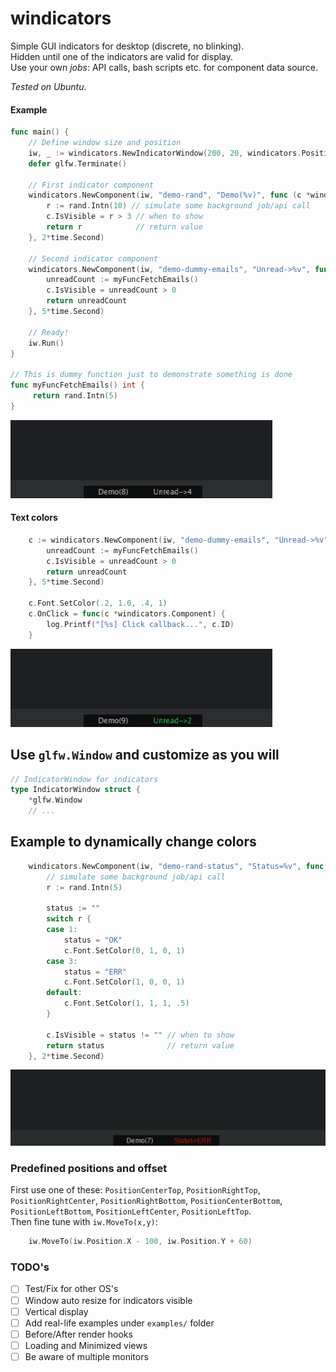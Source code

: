 # windicators
Simple GUI indicators for desktop (discrete, no blinking).  
Hidden until one of the indicators are valid for display.  
Use your own _jobs_: API calls, bash scripts etc. for component data source.

_Tested on Ubuntu_.

#### Example
```go
func main() {
    // Define window size and position
    iw, _ := windicators.NewIndicatorWindow(200, 20, windicators.PositionCenterBottom)
    defer glfw.Terminate()
    
    // First indicator component 
    windicators.NewComponent(iw, "demo-rand", "Demo(%v)", func (c *windicators.Component) any {
        r := rand.Intn(10) // simulate some background job/api call
        c.IsVisible = r > 3 // when to show
        return r            // return value
    }, 2*time.Second)
    	
    // Second indicator component 
    windicators.NewComponent(iw, "demo-dummy-emails", "Unread->%v", func (c *windicators.Component) any {
        unreadCount := myFuncFetchEmails()
        c.IsVisible = unreadCount > 0
        return unreadCount
    }, 5*time.Second)
    
    // Ready!
    iw.Run()
}

// This is dummy function just to demonstrate something is done 
func myFuncFetchEmails() int {
	 return rand.Intn(5)
}
```
![](demo.png)

#### Text colors
```go
	c := windicators.NewComponent(iw, "demo-dummy-emails", "Unread->%v", func(c *windicators.Component) any {
		unreadCount := myFuncFetchEmails()
		c.IsVisible = unreadCount > 0
		return unreadCount
	}, 5*time.Second)

	c.Font.SetColor(.2, 1.0, .4, 1)
	c.OnClick = func(c *windicators.Component) {
		log.Printf("[%s] Click callback...", c.ID)
	}

```
![](demo2.png)

## Use `glfw.Window` and customize as you will
```go
// IndicatorWindow for indicators
type IndicatorWindow struct {
	*glfw.Window
	// ...
```

## Example to dynamically change colors
```go
	windicators.NewComponent(iw, "demo-rand-status", "Status=%v", func(c *windicators.Component) any {
		// simulate some background job/api call
		r := rand.Intn(5)

		status := ""
		switch r {
		case 1:
			status = "OK"
			c.Font.SetColor(0, 1, 0, 1)
		case 3:
			status = "ERR"
			c.Font.SetColor(1, 0, 0, 1)
		default:
			c.Font.SetColor(1, 1, 1, .5)
		}

		c.IsVisible = status != "" // when to show
		return status              // return value
	}, 2*time.Second)
```
![](demo.gif)

### Predefined positions and offset
First use one of these: `PositionCenterTop`, `PositionRightTop`, `PositionRightCenter`, `PositionRightBottom`, `PositionCenterBottom`, `PositionLeftBottom`, `PositionLeftCenter`, `PositionLeftTop`.  
Then fine tune with `iw.MoveTo(x,y)`:
```go
    iw.MoveTo(iw.Position.X - 100, iw.Position.Y + 60)
```


### TODO's
- [ ] Test/Fix for other OS's
- [ ] Window auto resize for indicators visible
- [ ] Vertical display
- [ ] Add real-life examples under `examples/` folder
- [ ] Before/After render hooks
- [ ] Loading and Minimized views
- [ ] Be aware of multiple monitors
